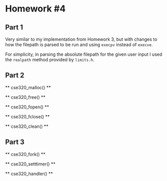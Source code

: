 # Homework #4

## Part 1

Very similar to my implementation from Homework 3, but with changes to how the filepath is parsed to be run and using `execpv` instead of `execve`.

For simplicity, in parsing the absolute filepath for the given user input I used the `realpath` method provided by `limits.h`.


## Part 2

** cse320_malloc() **

	

** cse320_free() **

	

** cse320_fopen() **

	

** cse320_fclose() **

	

** cse320_clean() **

	

## Part 3

** cse320_fork() **

	

** cse320_setttimer() **

		

** cse320_handler() **

	
